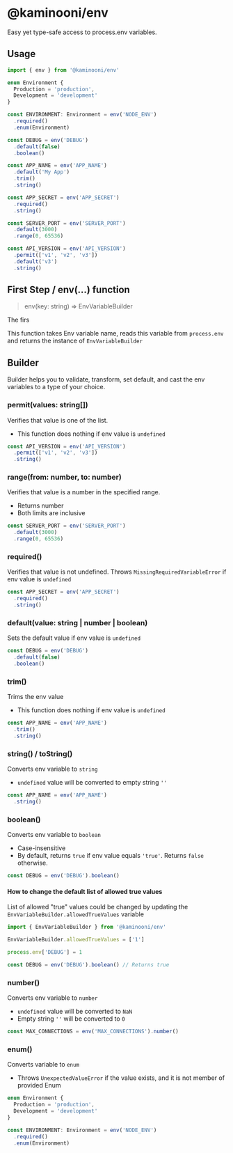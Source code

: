 # @kaminooni/env

Easy yet type-safe access to process.env variables.

## Usage

```ts
import { env } from '@kaminooni/env'

enum Environment {
  Production = 'production',
  Development = 'development'
}

const ENVIRONMENT: Environment = env('NODE_ENV')
  .required()
  .enum(Environment)

const DEBUG = env('DEBUG')
  .default(false)
  .boolean()

const APP_NAME = env('APP_NAME')
  .default('My App')
  .trim()
  .string()

const APP_SECRET = env('APP_SECRET')
  .required()
  .string()

const SERVER_PORT = env('SERVER_PORT')
  .default(3000)
  .range(0, 65536)

const API_VERSION = env('API_VERSION')
  .permit(['v1', 'v2', 'v3'])
  .default('v3')
  .string()
```

## First Step / env(...) function

> env(key: string) => EnvVariableBuilder

The firs

This function takes Env variable name, reads this variable from `process.env` and returns the instance
of `EnvVariableBuilder`

## Builder

Builder helps you to validate, transform, set default, and cast the env variables to a type of your choice.

### permit(values: string[])

Verifies that value is one of the list.

- This function does nothing if env value is `undefined`

```ts
const API_VERSION = env('API_VERSION')
  .permit(['v1', 'v2', 'v3'])
  .string()
```

### range(from: number, to: number)

Verifies that value is a number in the specified range.

- Returns number
- Both limits are inclusive

```ts
const SERVER_PORT = env('SERVER_PORT')
  .default(3000)
  .range(0, 65536)
```

### required()

Verifies that value is not undefined.
Throws `MissingRequiredVariableError` if env value is `undefined`

```ts
const APP_SECRET = env('APP_SECRET')
  .required()
  .string()
```

### default(value: string | number | boolean)

Sets the default value if env value is `undefined`

```ts
const DEBUG = env('DEBUG')
  .default(false)
  .boolean()
```

### trim()

Trims the env value

- This function does nothing if env value is `undefined`

```ts
const APP_NAME = env('APP_NAME')
  .trim()
  .string()
```

### string() / toString()

Converts env variable to `string`

- `undefined` value will be converted to empty string `''`

```ts
const APP_NAME = env('APP_NAME')
  .string()
```

### boolean()

Converts env variable to `boolean`

- Case-insensitive
- By default, returns `true` if env value equals `'true'`. Returns `false` otherwise.

```ts
const DEBUG = env('DEBUG').boolean()
```

#### How to change the default list of allowed true values

List of allowed "true" values could be changed by updating the `EnvVariableBuilder.allowedTrueValues` variable

```ts
import { EnvVariableBuilder } from '@kaminooni/env'

EnvVariableBuilder.allowedTrueValues = ['1']

process.env['DEBUG'] = 1

const DEBUG = env('DEBUG').boolean() // Returns true
```

### number()

Converts env variable to `number`

- `undefined` value will be converted to `NaN`
- Empty string `''` will be converted to `0`

```ts
const MAX_CONNECTIONS = env('MAX_CONNECTIONS').number()
```

### enum()

Converts variable to `enum`

- Throws `UnexpectedValueError` if the value exists, and it is not member of provided Enum

```ts
enum Environment {
  Production = 'production',
  Development = 'development'
}

const ENVIRONMENT: Environment = env('NODE_ENV')
  .required()
  .enum(Environment)
```